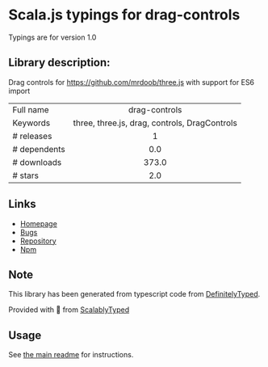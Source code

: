 
# Scala.js typings for drag-controls

Typings are for version 1.0

## Library description:
Drag controls for https://github.com/mrdoob/three.js with support for ES6 import

|                    |                 |
| ------------------ | :-------------: |
| Full name          | drag-controls |
| Keywords           | three, three.js, drag, controls, DragControls |
| # releases         | 1 |
| # dependents       | 0.0 |
| # downloads        | 373.0 |
| # stars            | 2.0 |

## Links
- [Homepage](https://github.com/jbyte/three-dragcontrols#readme)
- [Bugs](https://github.com/jbyte/three-dragcontrols/issues)
- [Repository](https://github.com/jbyte/three-dragcontrols)
- [Npm](https://www.npmjs.com/package/drag-controls)
    


## Note
This library has been generated from typescript code from [DefinitelyTyped](https://definitelytyped.org).

Provided with :purple_heart: from [ScalablyTyped](https://github.com/oyvindberg/ScalablyTyped)

## Usage
See [the main readme](../../readme.md) for instructions.


